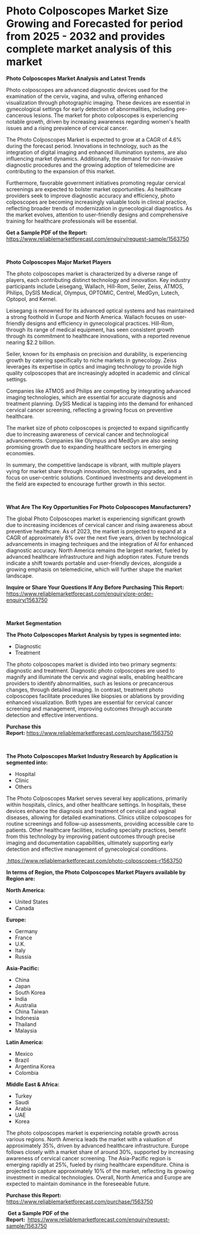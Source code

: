 <p><h1>Photo Colposcopes Market Size Growing and Forecasted for period from 2025 - 2032 and provides complete market analysis of this market</h1></p><p><strong>Photo Colposcopes Market Analysis and Latest Trends</strong></p>
<p><p>Photo colposcopes are advanced diagnostic devices used for the examination of the cervix, vagina, and vulva, offering enhanced visualization through photographic imaging. These devices are essential in gynecological settings for early detection of abnormalities, including pre-cancerous lesions. The market for photo colposcopes is experiencing notable growth, driven by increasing awareness regarding women's health issues and a rising prevalence of cervical cancer.</p><p>The Photo Colposcopes Market is expected to grow at a CAGR of 4.6% during the forecast period. Innovations in technology, such as the integration of digital imaging and enhanced illumination systems, are also influencing market dynamics. Additionally, the demand for non-invasive diagnostic procedures and the growing adoption of telemedicine are contributing to the expansion of this market. </p><p>Furthermore, favorable government initiatives promoting regular cervical screenings are expected to bolster market opportunities. As healthcare providers seek to improve diagnostic accuracy and efficiency, photo colposcopes are becoming increasingly valuable tools in clinical practice, reflecting broader trends of modernization in gynecological diagnostics. As the market evolves, attention to user-friendly designs and comprehensive training for healthcare professionals will be essential.</p></p>
<p><strong>Get a Sample PDF of the Report:&nbsp;</strong> <a href="https://www.reliablemarketforecast.com/enquiry/request-sample/1563750?utm_campaign=2011&utm_medium=2&utm_source=Github&utm_content=ia&utm_term=16042025&utm_id=photo-colposcopes">https://www.reliablemarketforecast.com/enquiry/request-sample/1563750</a></p>
<p>&nbsp;</p>
<p><strong>Photo Colposcopes Major Market Players</strong></p>
<p><p>The photo colposcopes market is characterized by a diverse range of players, each contributing distinct technology and innovation. Key industry participants include Leisegang, Wallach, Hill-Rom, Seiler, Zeiss, ATMOS, Philips, DySIS Medical, Olympus, OPTOMIC, Centrel, MedGyn, Lutech, Optopol, and Kernel.</p><p>Leisegang is renowned for its advanced optical systems and has maintained a strong foothold in Europe and North America. Wallach focuses on user-friendly designs and efficiency in gynecological practices. Hill-Rom, through its range of medical equipment, has seen consistent growth through its commitment to healthcare innovations, with a reported revenue nearing $2.2 billion.</p><p>Seiler, known for its emphasis on precision and durability, is experiencing growth by catering specifically to niche markets in gynecology. Zeiss leverages its expertise in optics and imaging technology to provide high quality colposcopes that are increasingly adopted in academic and clinical settings. </p><p>Companies like ATMOS and Philips are competing by integrating advanced imaging technologies, which are essential for accurate diagnosis and treatment planning. DySIS Medical is tapping into the demand for enhanced cervical cancer screening, reflecting a growing focus on preventive healthcare.</p><p>The market size of photo colposcopes is projected to expand significantly due to increasing awareness of cervical cancer and technological advancements. Companies like Olympus and MedGyn are also seeing promising growth due to expanding healthcare sectors in emerging economies.</p><p>In summary, the competitive landscape is vibrant, with multiple players vying for market share through innovation, technology upgrades, and a focus on user-centric solutions. Continued investments and development in the field are expected to encourage further growth in this sector.</p></p>
<p>&nbsp;</p>
<p><strong>What Are The Key Opportunities For Photo Colposcopes Manufacturers?</strong></p>
<p><p>The global Photo Colposcopes market is experiencing significant growth due to increasing incidences of cervical cancer and rising awareness about preventive healthcare. As of 2023, the market is projected to expand at a CAGR of approximately 8% over the next five years, driven by technological advancements in imaging techniques and the integration of AI for enhanced diagnostic accuracy. North America remains the largest market, fueled by advanced healthcare infrastructure and high adoption rates. Future trends indicate a shift towards portable and user-friendly devices, alongside a growing emphasis on telemedicine, which will further shape the market landscape.</p></p>
<p><strong>Inquire or Share Your Questions If Any Before Purchasing This Report:</strong> <a href="https://www.reliablemarketforecast.com/enquiry/pre-order-enquiry/1563750?utm_campaign=2011&utm_medium=2&utm_source=Github&utm_content=ia&utm_term=16042025&utm_id=photo-colposcopes">https://www.reliablemarketforecast.com/enquiry/pre-order-enquiry/1563750</a></p>
<p>&nbsp;</p>
<p><strong>Market Segmentation</strong></p>
<p><strong>The Photo Colposcopes Market Analysis by types is segmented into:</strong></p>
<p><ul><li>Diagnostic</li><li>Treatment</li></ul></p>
<p><p>The photo colposcopes market is divided into two primary segments: diagnostic and treatment. Diagnostic photo colposcopes are used to magnify and illuminate the cervix and vaginal walls, enabling healthcare providers to identify abnormalities, such as lesions or precancerous changes, through detailed imaging. In contrast, treatment photo colposcopes facilitate procedures like biopsies or ablations by providing enhanced visualization. Both types are essential for cervical cancer screening and management, improving outcomes through accurate detection and effective interventions.</p></p>
<p><strong>Purchase this Report:&nbsp;</strong><a href="https://www.reliablemarketforecast.com/purchase/1563750?utm_campaign=2011&utm_medium=2&utm_source=Github&utm_content=ia&utm_term=16042025&utm_id=photo-colposcopes">https://www.reliablemarketforecast.com/purchase/1563750</a></p>
<p>&nbsp;</p>
<p><strong>The Photo Colposcopes Market Industry Research by Application is segmented into:</strong></p>
<p><ul><li>Hospital</li><li>Clinic</li><li>Others</li></ul></p>
<p><p>The Photo Colposcopes Market serves several key applications, primarily within hospitals, clinics, and other healthcare settings. In hospitals, these devices enhance the diagnosis and treatment of cervical and vaginal diseases, allowing for detailed examinations. Clinics utilize colposcopes for routine screenings and follow-up assessments, providing accessible care to patients. Other healthcare facilities, including specialty practices, benefit from this technology by improving patient outcomes through precise imaging and documentation capabilities, ultimately supporting early detection and effective management of gynecological conditions.</p></p>
<p><a href="https://www.reliablemarketforecast.com/photo-colposcopes-r1563750?utm_campaign=2011&utm_medium=2&utm_source=Github&utm_content=ia&utm_term=16042025&utm_id=photo-colposcopes">&nbsp;https://www.reliablemarketforecast.com/photo-colposcopes-r1563750</a></p>
<p><strong>In terms of Region, the Photo Colposcopes Market Players available by Region are:</strong></p>
<p>
    <p> <strong> North America: </strong>
        <ul>
            <li>United States</li>
            <li>Canada</li>
        </ul>
        </p> 
    <p> <strong> Europe: </strong>
        <ul>
            <li>Germany</li>
            <li>France</li>
            <li>U.K.</li>
            <li>Italy</li>
            <li>Russia</li>
        </ul>
        </p> 
    <p> <strong> Asia-Pacific: </strong>
        <ul>
            <li>China</li>
            <li>Japan</li>
            <li>South Korea</li>
            <li>India</li>
            <li>Australia</li>
            <li>China Taiwan</li>
            <li>Indonesia</li>
            <li>Thailand</li>
            <li>Malaysia</li>
        </ul>
        </p> 
    <p> <strong> Latin America: </strong>
        <ul>
            <li>Mexico</li>
            <li>Brazil</li>
            <li>Argentina Korea</li>
            <li>Colombia</li>
        </ul>
        </p> 
    <p> <strong> Middle East & Africa: </strong>
        <ul>
            <li>Turkey</li>
            <li>Saudi</li>
            <li>Arabia</li>
            <li>UAE</li>
            <li>Korea</li>
        </ul>
    </p>
    </p>
<p><p>The photo colposcopes market is experiencing notable growth across various regions. North America leads the market with a valuation of approximately 35%, driven by advanced healthcare infrastructure. Europe follows closely with a market share of around 30%, supported by increasing awareness of cervical cancer screening. The Asia-Pacific region is emerging rapidly at 25%, fueled by rising healthcare expenditure. China is projected to capture approximately 10% of the market, reflecting its growing investment in medical technologies. Overall, North America and Europe are expected to maintain dominance in the foreseeable future.</p></p>
<p><strong>Purchase this Report: </strong><a href="https://www.reliablemarketforecast.com/purchase/1563750?utm_campaign=2011&utm_medium=2&utm_source=Github&utm_content=ia&utm_term=16042025&utm_id=photo-colposcopes">https://www.reliablemarketforecast.com/purchase/1563750</a></p>
<p>&nbsp;<strong>Get a Sample PDF of the Report:&nbsp;&nbsp;</strong><a href="https://www.reliablemarketforecast.com/enquiry/request-sample/1563750?utm_campaign=2011&utm_medium=2&utm_source=Github&utm_content=ia&utm_term=16042025&utm_id=photo-colposcopes">https://www.reliablemarketforecast.com/enquiry/request-sample/1563750</a></p>
<p><strong></strong></p>
<p><p></p><p></p><p></p></p>
